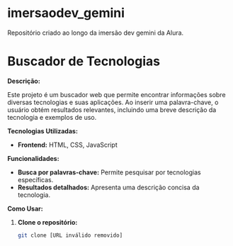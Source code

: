 # imersaodev_gemini
 Repositório criado ao longo da imersão dev gemini da Alura.
# Buscador de Tecnologias

**Descrição:**

Este projeto é um buscador web que permite encontrar informações sobre diversas tecnologias e suas aplicações. Ao inserir uma palavra-chave, o usuário obtém resultados relevantes, incluindo uma breve descrição da tecnologia e exemplos de uso.

**Tecnologias Utilizadas:**

* **Frontend:** HTML, CSS, JavaScript

**Funcionalidades:**

* **Busca por palavras-chave:** Permite pesquisar por tecnologias específicas.
* **Resultados detalhados:** Apresenta uma descrição concisa da tecnologia.

**Como Usar:**

1. **Clone o repositório:**
   ```bash
   git clone [URL inválido removido]